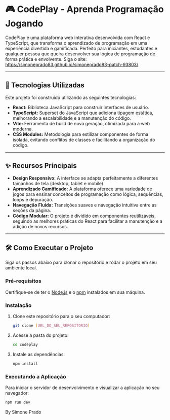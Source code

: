 # 🎮 CodePlay - Aprenda Programação Jogando

CodePlay é uma plataforma web interativa desenvolvida com React e TypeScript, que transforma o aprendizado de programação em uma experiência divertida e gamificada. Perfeito para iniciantes, estudantes e qualquer pessoa que queira desenvolver sua lógica de programação de forma prática e envolvente.
Siga o site: https://simoneprado83.github.io/simoneprado83-patch-93803/

---

## 🚀 Tecnologias Utilizadas

Este projeto foi construído utilizando as seguintes tecnologias:

- **React:** Biblioteca JavaScript para construir interfaces de usuário.
- **TypeScript:** Superset do JavaScript que adiciona tipagem estática, melhorando a escalabilidade e a manutenção do código.
- **Vite:** Ferramenta de build de nova geração, otimizada para a web moderna.
- **CSS Modules:** Metodologia para estilizar componentes de forma isolada, evitando conflitos de classes e facilitando a organização do código.

---

## ✨ Recursos Principais

- **Design Responsivo:** A interface se adapta perfeitamente a diferentes tamanhos de tela (desktop, tablet e mobile).
- **Aprendizado Gamificado:** A plataforma oferece uma variedade de jogos para ensinar conceitos de programação como lógica, sequências, loops e depuração.
- **Navegação Fluida:** Transições suaves e navegação intuitiva entre as seções da página.
- **Código Modular:** O projeto é dividido em componentes reutilizáveis, seguindo as melhores práticas do React para facilitar a manutenção e a adição de novos recursos.

---

## 🛠️ Como Executar o Projeto

Siga os passos abaixo para clonar o repositório e rodar o projeto em seu ambiente local.

### Pré-requisitos

Certifique-se de ter o [Node.js](https://nodejs.org/) e o [npm](https://www.npmjs.com/) instalados em sua máquina.

### Instalação

1.  Clone este repositório para o seu computador:

    ```bash
    git clone [URL_DO_SEU_REPOSITORIO]
    ```

2.  Acesse a pasta do projeto:

    ```bash
    cd codeplay
    ```

3.  Instale as dependências:
    ```bash
    npm install
    ```

### Executando a Aplicação

Para iniciar o servidor de desenvolvimento e visualizar a aplicação no seu navegador:

```bash
npm run dev
```
By Simone Prado
